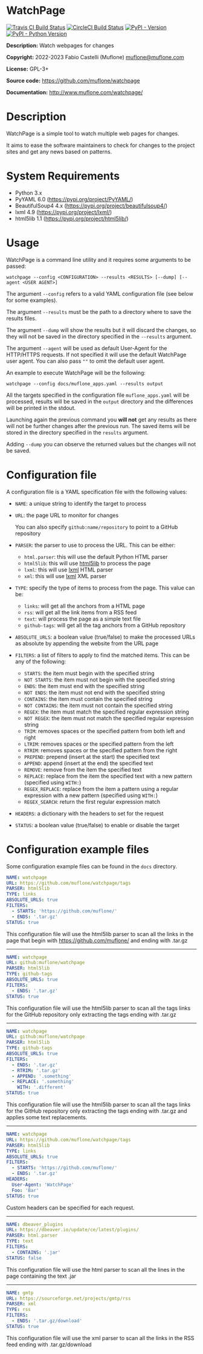 # WatchPage

[![Travis CI Build Status](https://img.shields.io/travis/com/muflone/watchpage/master.svg)](https://www.travis-ci.com/github/muflone/watchpage)
[![CircleCI Build Status](https://img.shields.io/circleci/project/github/muflone/watchpage/master.svg)](https://circleci.com/gh/muflone/watchpage)
[![PyPI - Version](https://img.shields.io/pypi/v/WatchPage.svg)](https://pypi.org/project/WatchPage/)
[![PyPI - Python Version](https://img.shields.io/pypi/pyversions/WatchPage.svg)](https://pypi.org/project/WatchPage/)

**Description:** Watch webpages for changes

**Copyright:** 2022-2023 Fabio Castelli (Muflone) <muflone@muflone.com>

**License:** GPL-3+

**Source code:** https://github.com/muflone/watchpage

**Documentation:** http://www.muflone.com/watchpage/

# Description

WatchPage is a simple tool to watch multiple web pages for changes.

It aims to ease the software maintainers to check for changes to the project
sites and get any news based on patterns.

# System Requirements

* Python 3.x
* PyYAML 6.0 (https://pypi.org/project/PyYAML/)
* BeautifulSoup4 4.x (https://pypi.org/project/beautifulsoup4/)
* lxml 4.9 (https://pypi.org/project/lxml/)
* html5lib 1.1 (https://pypi.org/project/html5lib/)

# Usage

WatchPage is a command line utility and it requires some arguments to be passed:

`watchpage --config <CONFIGURATION> --results <RESULTS> [--dump] [--agent <USER AGENT>]`

The argument `--config` refers to a valid YAML configuration file
(see below for some examples).

The argument `--results` must be the path to a directory where to save the
results files.

The argument `--dump` will show the results but it will discard the changes, so
they will not be saved in the directory specified in the `--results` argument.

The argument `--agent` will be used as default User-Agent for the HTTP/HTTPS 
requests. If not specified it will use the default WatchPage user agent.
You can also pass `""` to omit the default user agent.

An example to execute WatchPage will be the following:

`watchpage --config docs/muflone_apps.yaml --results output`

All the targets specified in the configuration file `muflone_apps.yaml` will be
processed, results will be saved in the `output` directory and the differences
will be printed in the stdout.

Launching again the previous command you **will not** get any results as there
will not be further changes after the previous run.
The saved items will be stored in the directory specified in the `results`
argument.

Adding `--dump` you can observe the returned values but the changes will not be
saved.

# Configuration file

A configuration file is a YAML specification file with the following values:

- `NAME`: a unique string to identify the target to process
- `URL`: the page URL to monitor for changes

  You can also specify `github:name/repository` to point to a GitHub repository
- `PARSER`: the parser to use to process the URL. This can be either:
  - `html.parser`: this will use the default Python HTML parser
  - `html5lib`: this will use [html5lib](https://pypi.org/project/html5lib/) to
    process the page
  - `lxml`: this will use [lxml](https://lxml.de/) HTML parser
  - `xml`: this will use [lxml](https://lxml.de/) XML parser
- `TYPE`: specify the type of items to process from the page. This value can be:
  - `links`: will get all the anchors from a HTML page
  - `rss`: will get all the link items from a RSS feed
  - `text`: will process the page as a simple text file
  - `github-tags`: will get all the tag anchors from a GitHub repository
- `ABSOLUTE_URLS`: a boolean value (true/false) to make the processed URLs as
  absolute by appending the website from the URL page
- `FILTERS`: a list of filters to apply to find the matched items. This can be
  any of the following:
  - `STARTS`: the item must begin with the specified string
  - `NOT STARTS`: the item must not begin with the specified string
  - `ENDS`: the item must end with the specified string
  - `NOT ENDS`: the item must not end with the specified string
  - `CONTAINS`: the item must contain the specified string
  - `NOT CONTAINS`: the item must not contain the specified string
  - `REGEX`: the item must match the specified regular expression string
  - `NOT REGEX`: the item must not match the specified regular expression string
  - `TRIM`: removes spaces or the specified pattern from both left and right
  - `LTRIM`: removes spaces or the specified pattern from the left
  - `RTRIM`: removes spaces or the specified pattern from the right
  - `PREPEND`: prepend (insert at the start) the specified text
  - `APPEND`: append (insert at the end) the specified text
  - `REMOVE`: remove from the item the specified text
  - `REPLACE`: replace from the item the specified text with a new pattern
    (specified using `WITH:`)
  - `REGEX_REPLACE`: replace from the item a pattern using a regular expression
    with a new pattern (specified using `WITH:`)
  - `REGEX_SEARCH`: return the first regular expression match
- `HEADERS`: a dictionary with the headers to set for the request
- `STATUS`: a boolean value (true/false) to enable or disable the target

# Configuration example files

Some configuration example files can be found in the `docs` directory.

```yaml
NAME: watchpage
URL: https://github.com/muflone/watchpage/tags
PARSER: html5lib
TYPE: links
ABSOLUTE_URLS: true
FILTERS:
  - STARTS: 'https://github.com/muflone/'
  - ENDS: '.tar.gz'
STATUS: true
```

This configuration file will use the html5lib parser to scan all the links in
the page that begin with https://github.com/muflone/ and ending with .tar.gz

---
```yaml
NAME: watchpage
URL: github:muflone/watchpage
PARSER: html5lib
TYPE: github-tags
ABSOLUTE_URLS: true
FILTERS:
  - ENDS: '.tar.gz'
STATUS: true
```

This configuration file will use the html5lib parser to scan all the tags links
for the GitHub repository only extracting the tags ending with .tar.gz

---
```yaml
NAME: watchpage
URL: github:muflone/watchpage
PARSER: html5lib
TYPE: github-tags
ABSOLUTE_URLS: true
FILTERS:
  - ENDS: '.tar.gz'
  - RTRIM: '.tar.gz'
  - APPEND: '.something'
  - REPLACE: '.something'
    WITH: '.different'
STATUS: true
```

This configuration file will use the html5lib parser to scan all the tags links
for the GitHub repository only extracting the tags ending with .tar.gz and
applies some text replacements.

---
```yaml
NAME: watchpage
URL: https://github.com/muflone/watchpage/tags
PARSER: html5lib
TYPE: links
ABSOLUTE_URLS: true
FILTERS:
  - STARTS: 'https://github.com/muflone/'
  - ENDS: '.tar.gz'
HEADERS:
  User-Agent: 'WatchPage'
  Foo: 'Bar'
STATUS: true
```

Custom headers can be specified for each request.

---
```yaml
NAME: dbeaver_plugins
URL: https://dbeaver.io/update/ce/latest/plugins/
PARSER: html.parser
TYPE: text
FILTERS:
  - CONTAINS: '.jar'
STATUS: false
```

This configuration file will use the html parser to scan all the lines in the
page containing the text .jar

---
```yaml
NAME: gmtp
URL: https://sourceforge.net/projects/gmtp/rss
PARSER: xml
TYPE: rss
FILTERS:
  - ENDS: '.tar.gz/download'
STATUS: true
```

This configuration file will use the xml parser to scan all the links in the
RSS feed ending with .tar.gz/download
